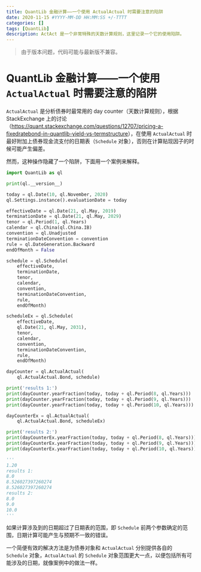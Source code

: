```yaml
---
title: QuantLib 金融计算——一个使用 ActualActual 时需要注意的陷阱
date: 2020-11-15 #YYYY-MM-DD HH:MM:SS +/-TTTT
categories: []
tags: [QuantLib]
description: ActAct 是一个非常特殊的天数计算规则，这里记录一个它的使用陷阱。
---
```


> 由于版本问题，代码可能与最新版不兼容。

# QuantLib 金融计算——一个使用 `ActualActual` 时需要注意的陷阱

`ActualActual` 是分析债券时最常用的 day counter（天数计算规则），根据 StackExchange 上的讨论（<https://quant.stackexchange.com/questions/12707/pricing-a-fixedratebond-in-quantlib-yield-vs-termstructure>），在使用 `ActualActual` 时最好附加上债券现金流支付的日期表（`Schedule` 对象），否则在计算贴现因子的时候可能产生偏差。

然而，这种操作隐藏了一个陷阱，下面用一个案例来解释。

```python
import QuantLib as ql

print(ql.__version__)

today = ql.Date(10, ql.November, 2020)
ql.Settings.instance().evaluationDate = today

effectiveDate = ql.Date(21, ql.May, 2019)
terminationDate = ql.Date(21, ql.May, 2029)
tenor = ql.Period(1, ql.Years)
calendar = ql.China(ql.China.IB)
convention = ql.Unadjusted
terminationDateConvention = convention
rule = ql.DateGeneration.Backward
endOfMonth = False

schedule = ql.Schedule(
    effectiveDate,
    terminationDate,
    tenor,
    calendar,
    convention,
    terminationDateConvention,
    rule,
    endOfMonth)

scheduleEx = ql.Schedule(
    effectiveDate,
    ql.Date(21, ql.May, 2031),
    tenor,
    calendar,
    convention,
    terminationDateConvention,
    rule,
    endOfMonth)

dayCounter = ql.ActualActual(
    ql.ActualActual.Bond, schedule)

print('results 1:')
print(dayCounter.yearFraction(today, today + ql.Period(8, ql.Years)))
print(dayCounter.yearFraction(today, today + ql.Period(9, ql.Years)))
print(dayCounter.yearFraction(today, today + ql.Period(10, ql.Years)))

dayCounterEx = ql.ActualActual(
    ql.ActualActual.Bond, scheduleEx)

print('results 2:')
print(dayCounterEx.yearFraction(today, today + ql.Period(8, ql.Years)))
print(dayCounterEx.yearFraction(today, today + ql.Period(9, ql.Years)))
print(dayCounterEx.yearFraction(today, today + ql.Period(10, ql.Years)))

'''
1.20
results 1:
8.0
8.526027397260274
8.526027397260274
results 2:
8.0
9.0
10.0
'''
```

如果计算涉及到的日期超过了日期表的范围，即 `Schedule` 前两个参数确定的范围，日期计算可能产生与预期不一致的错误。

一个简便有效的解决方法是为债券对象和 `ActualActual` 分别提供各自的 `Schedule` 对象，`ActualActual` 的 `Schedule` 对象范围更大一点，以便包括所有可能涉及的日期，就像案例中的做法一样。
